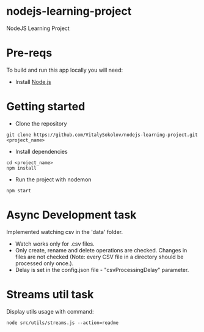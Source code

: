 # nodejs-learning-project
NodeJS Learning Project

# Pre-reqs
To build and run this app locally you will need:
- Install [Node.js](https://nodejs.org/en/)

# Getting started
- Clone the repository
```
git clone https://github.com/VitalySokolov/nodejs-learning-project.git <project_name>
```
- Install dependencies
```
cd <project_name>
npm install
```
- Run the project with nodemon
```
npm start
```
# Async Development task
Implemented watching csv in the 'data' folder.
- Watch works only for .csv files.
- Only create, rename and delete operations are checked. Changes in files are not checked
 (Note: every CSV file in a directory should be processed only once.).
- Delay is set in the config.json file - "csvProcessingDelay" parameter.

# Streams util task
Display utils usage with command:
```
node src/utils/streams.js --action=readme
```
